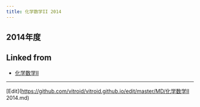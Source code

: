 ```yaml
---
title: 化学数学II 2014
---
```


## 2014年度

<!-- [](2014-02-03problem14 answers.pages) -->


## Linked from

* [化学数学II](/化学数学II)


----

[Edit](https://github.com/vitroid/vitroid.github.io/edit/master/MD/化学数学II 2014.md)

